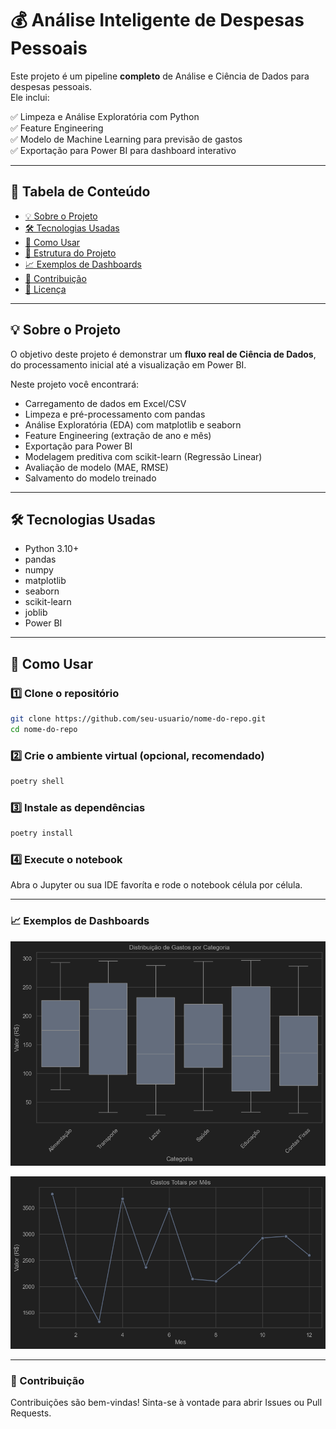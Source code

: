 # 💰 Análise Inteligente de Despesas Pessoais

Este projeto é um pipeline **completo** de Análise e Ciência de Dados para despesas pessoais.  
Ele inclui:

✅ Limpeza e Análise Exploratória com Python  
✅ Feature Engineering  
✅ Modelo de Machine Learning para previsão de gastos  
✅ Exportação para Power BI para dashboard interativo

---

## 📑 Tabela de Conteúdo

- [💡 Sobre o Projeto](#-sobre-o-projeto)
- [🛠️ Tecnologias Usadas](#-tecnologias-usadas)
- [🚀 Como Usar](#-como-usar)
- [📂 Estrutura do Projeto](#-estrutura-do-projeto)
- [📈 Exemplos de Dashboards](#-exemplos-de-dashboards)
- [🤝 Contribuição](#-contribuição)
- [📝 Licença](#-licença)

---

## 💡 Sobre o Projeto

O objetivo deste projeto é demonstrar um **fluxo real de Ciência de Dados**, do processamento inicial até a visualização em Power BI.

Neste projeto você encontrará:

- Carregamento de dados em Excel/CSV
- Limpeza e pré-processamento com pandas
- Análise Exploratória (EDA) com matplotlib e seaborn
- Feature Engineering (extração de ano e mês)
- Exportação para Power BI
- Modelagem preditiva com scikit-learn (Regressão Linear)
- Avaliação de modelo (MAE, RMSE)
- Salvamento do modelo treinado

---

## 🛠️ Tecnologias Usadas

- Python 3.10+
- pandas
- numpy
- matplotlib
- seaborn
- scikit-learn
- joblib
- Power BI

---

## 🚀 Como Usar

### 1️⃣ Clone o repositório
```bash
git clone https://github.com/seu-usuario/nome-do-repo.git
cd nome-do-repo
```
### 2️⃣ Crie o ambiente virtual (opcional, recomendado)
```bash
poetry shell
```

### 3️⃣ Instale as dependências
```bash
poetry install
```
### 4️⃣ Execute o notebook
Abra o Jupyter ou sua IDE favoríta e rode o notebook célula por célula.

---

### 📈 Exemplos de Dashboards

![distribuicao-por-categoria.png](images/distribuicao-por-categoria.png)

![gastos-totais-por-mes.png](images/gastos-totais-por-mes.png)

---

### 🤝 Contribuição
Contribuições são bem-vindas!
Sinta-se à vontade para abrir Issues ou Pull Requests.

